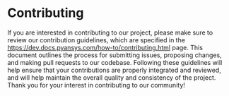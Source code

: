 # Contributing 

If you are interested in contributing to our project, please make sure to review
our contribution guidelines, which are specified in the
https://dev.docs.pyansys.com/how-to/contributing.html page. This document
outlines the process for submitting issues, proposing changes, and making pull
requests to our codebase. Following these guidelines will help ensure that your
contributions are properly integrated and reviewed, and will help maintain the
overall quality and consistency of the project. Thank you for your interest in
contributing to our community!
